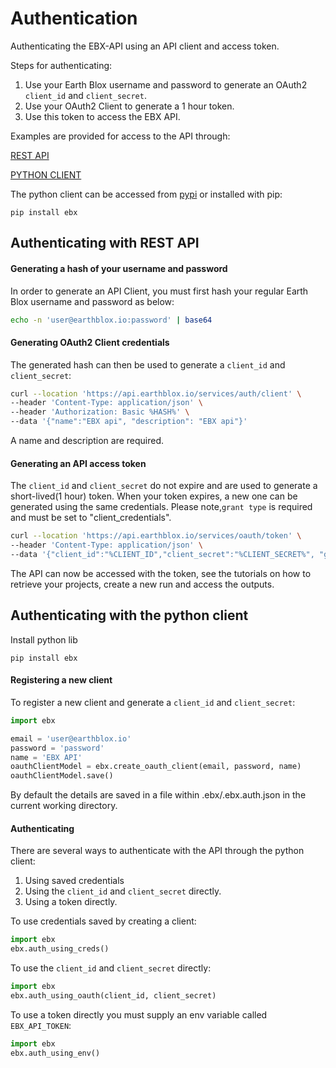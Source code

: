 # Authentication

Authenticating the EBX-API using an API client and access token.
 
Steps for authenticating: 
1. Use your Earth Blox username and password to generate an OAuth2 `client_id` and `client_secret`. 
2. Use your OAuth2 Client to generate a 1 hour token. 
3. Use this token to access the EBX API. 

Examples are provided for access to the API through:

[REST API](#Authenticating-with-REST-API) 

[PYTHON CLIENT](#Authenticating-with-the-python-client)


The python client can be accessed from [pypi](https://pypi.org/project/ebx/) or installed with pip: 

```
pip install ebx
```

## Authenticating with REST API

#### Generating a hash of your username and password

In order to generate an API Client, you must first hash your regular Earth Blox username and password as below: 

```bash
echo -n 'user@earthblox.io:password' | base64
```
#### Generating OAuth2 Client credentials

The generated hash can then be used to generate a `client_id` and `client_secret`: 

```bash
curl --location 'https://api.earthblox.io/services/auth/client' \
--header 'Content-Type: application/json' \
--header 'Authorization: Basic %HASH%' \
--data '{"name":"EBX api", "description": "EBX api"}'
```
A name and description are required.

#### Generating an API access token

The `client_id` and `client_secret` do not expire and are used to generate a short-lived(1 hour) token. When your token expires, a new one can be generated using the same credentials. Please note,`grant type` is required and must be set to "client_credentials".

```bash 
curl --location 'https://api.earthblox.io/services/oauth/token' \
--header 'Content-Type: application/json' \
--data '{"client_id":"%CLIENT_ID","client_secret":"%CLIENT_SECRET%", "grant_type":"client_credentials"}'
```

The API can now be accessed with the token, see the tutorials on how to retrieve your projects, create a new run and access the outputs. 

## Authenticating with the python client

Install python lib

```
pip install ebx
```


#### Registering a new client

To register a new client and generate a `client_id` and `client_secret`: 

```python
import ebx

email = 'user@earthblox.io'
password = 'password'
name = 'EBX API'
oauthClientModel = ebx.create_oauth_client(email, password, name)
oauthClientModel.save()
```
By default the details are saved in a file within .ebx/.ebx.auth.json in the current working directory.

#### Authenticating 


There are several ways to authenticate with the API through the python client: 

1. Using saved credentials
2. Using the `client_id` and `client_secret` directly. 
3. Using a token directly. 

To use credentials saved by creating a client: 

```python 
import ebx
ebx.auth_using_creds()
```

To use the `client_id` and `client_secret` directly: 

```python
import ebx
ebx.auth_using_oauth(client_id, client_secret)
```

To use a token directly you must supply an env variable called `EBX_API_TOKEN`: 
```python
import ebx
ebx.auth_using_env()
```
